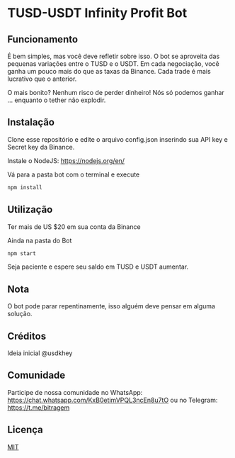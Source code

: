 # TUSD-USDT Infinity Profit Bot

## Funcionamento

É bem simples, mas você deve refletir sobre isso. O bot se aproveita das pequenas variações entre o TUSD e o USDT. Em cada negociação, você ganha um pouco mais do que as taxas da Binance. Cada trade é mais lucrativo que o anterior.

O mais bonito? Nenhum risco de perder dinheiro! Nós só podemos ganhar ... enquanto o tether não explodir.

## Instalação

Clone esse repositório e edite o arquivo config.json inserindo sua API key e Secret key da Binance.

Instale o NodeJS: https://nodejs.org/en/

Vá para a pasta bot com o terminal e execute

```bash
npm install
```

## Utilização

Ter mais de US $20 em sua conta da Binance

Ainda na pasta do Bot

```bash
npm start
```

Seja paciente e espere seu saldo em TUSD e USDT aumentar.

## Nota
O bot pode parar repentinamente, isso alguém deve pensar em alguma solução.

## Créditos
Ideia inicial @usdkhey

## Comunidade
Participe de nossa comunidade no WhatsApp: https://chat.whatsapp.com/KxB0etimVPQL3ncEn8u7tO
ou no Telegram: https://t.me/bitragem

## Licença
[MIT](https://choosealicense.com/licenses/mit/)
